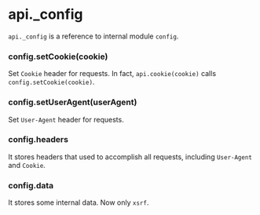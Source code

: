 # api._config

`api._config` is a reference to internal module `config`.

### config.setCookie(cookie)

Set `Cookie` header for requests. In fact, `api.cookie(cookie)` calls `config.setCookie(cookie)`.

### config.setUserAgent(userAgent)

Set `User-Agent` header for requests.

### config.headers

It stores headers that used to accomplish all requests, including `User-Agent` and `Cookie`.

### config.data

It stores some internal data. Now only `xsrf`.
